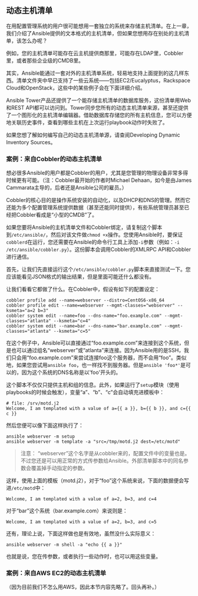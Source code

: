 ## 动态主机清单

在用配置管理系统的用户很可能想用一套独立的系统来存储主机清单。在上一章，我们介绍了Ansible提供的文本格式的主机清单，但如果您想用存在别处的主机清单，该怎么办呢？

例如，您的主机清单可能存在云主机提供商那里，可能存在LDAP里，Cobbler里，或者那些企业级的CMDB里。

其实，Ansible能通过一套对外的主机清单系统，轻易地支持上面提到的这几样东西。清单文件夹中早已支持了一些云系统——包括EC2/Eucalyptus，Rackspace Cloud和OpenStack，这些中的某些例子会在下面详细介绍。

Ansible Tower产品还提供了一个能存储主机清单的数据库服务，这份清单用Web和REST API都可以访问到。Tower同步您所有的动态主机清单来源，甚至还提供了一个图形化的主机清单编辑器。借助数据库存储您的所有主机信息，您可以方便地关联历史事件，查看到哪些主机在上次运行playbook动作时失败了。

如果您想了解如何编写自己的动态主机清单源，请查阅Developing Dynamic Inventory Sources。

### 案例：来自Cobbler的动态主机清单

想必很多Ansible的用户都是Cobbler的用户，尤其是您管理的物理设备非常多得时候更有可能。（注：Cobbler最开始的作者时Michael Dehaan，如今是由James Cammarata主导的，后者还是Ansible公司的雇员。）

Cobbler的核心目的是操作系统安装的自动化，以及DHCP和DNS的管理。然而它还能为多个配置管理系统提供数据（甚至还能同时提供），有些系统管理员甚至已经把Cobbler看成是“小型的CMDB”了。

如果您要将Ansible的主机清单文件和Cobbler绑定，请复制这个脚本到`/etc/ansible/`，然后对该文件做`chmod +x`操作。您使用Ansible时，要保证`cobblerd`在运行，您还需要在Ansible的命令行工具上添加`-i`参数（例如：`-i /etc/ansible/cobbler.py`）。这份脚本会调用Cobbler的XMLRPC API和Cobbler进行通信。

首先，让我们先直接运行这个`/etc/ansible/cobbler.py`脚本来直接测试一下。您应该能看见JSON格式的输出结果，但是里面可能还什么都没有。

让我们看看它都做了什么。在Cobbler中，假设有如下的配置设定：

```
cobbler profile add --name=webserver --distro=CentOS6-x86_64
cobbler profile edit --name=webserver --mgmt-classes="webserver" --ksmeta="a=2 b=3"
cobbler system edit --name=foo --dns-name="foo.example.com" --mgmt-classes="atlanta" --ksmeta="c=4"
cobbler system edit --name=bar --dns-name="bar.example.com" --mgmt-classes="atlanta" --ksmeta="c=5"
```

在这个例子中，Ansible可以直接通过“foo.example.com”来连接到这个系统，但是也可以通过组名“webserver”或“atlanta”来连接。因为Ansible用的是SSH，我们只会用“foo.example.com”来尝试连接foo这个服务器，而不会用“foo”。类似地，如果您尝试用`ansible foo`，也一样找不到服务器。但是`ansible 'foo*'`是可以的，因为这个系统的DNS名称是以'foo'开头的。

这个脚本不仅仅只提供主机和组的信息。此外，如果运行了`setup`模块（使用playbooks的时候会触发），变量“a”、“b”、“c”会自动填充进模板中：

```
# file: /srv/motd.j2
Welcome, I am templated with a value of a={{ a }}, b={{ b }}, and c={{ c }}
```

然后您便可以像下面这样执行了：

```
ansible webserver -m setup
ansible webserver -m template -a "src=/tmp/motd.j2 dest=/etc/motd"
```

>注意：
>“webserver”这个名字是从cobbler来的，配置文件中的变量也是。不过您还是可以用正常的方式传参数给Ansible。外部清单脚本中的同名参数会覆盖掉手动指定的参数。

这样，使用上面的模板（motd.j2），对于“foo”这个系统来说，下面的数据便会写进`/etc/motd`中：

```
Welcome, I am templated with a value of a=2, b=3, and c=4
```

对于“bar”这个系统（bar.example.com）来说则是：

```
Welcome, I am templated with a value of a=2, b=3, and c=5
```

还有，理论上说，下面这样做也是有效地，虽然没什么实际意义：

```
ansible webserver -m shell -a "echo {{ a }}"
```

也就是说，您在传参数，或者执行一些动作时，也可以用这些变量。

### 案例：来自AWS EC2的动态主机清单

（因为目前我们不怎么用AWS，因此本节内容先略了。回头再补。）